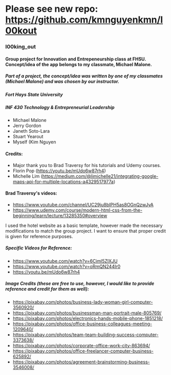# Please see new repo: https://github.com/kmnguyenkmn/l00kout

### l00king_out
#### Group project for Innovation and Entrepeneurship class at FHSU. Concept/idea of the app belongs to my classmate, Michael Malone.


##### Part of a project, the concept/idea was written by one of my classmates (Michael Malone) and was chosen by our instructor.
##### Fort Hays State University
##### INF 430 Technology & Entrepreneurial Leadership

-	Michael Malone
-	Jerry Gordon
-	Janeth Soto-Lara
-	Stuart Yearout
-	Myself (Kim Nguyen


#### Credits:
- Major thank you to Brad Traversy for his tutorials and Udemy courses.
- Florin Pop (https://youtu.be/mUdo6w87rh4)
- Michelle Lim (https://medium.com/@limichelle21/integrating-google-maps-api-for-multiple-locations-a4329517977a)

#### Brad Traversy's videos:
-	https://www.youtube.com/channel/UC29ju8bIPH5as8OGnQzwJyA
-	https://www.udemy.com/course/modern-html-css-from-the-beginning/learn/lecture/13285350#overview

I used the hotel website as a basic template, however made the necessary modifications to match the group project. I want to ensure that proper credit is given for reference purposes.

##### Specific Videos for Reference:
-	https://www.youtube.com/watch?v=6Ciml5ZlXJU
-	https://www.youtube.com/watch?v=oRmQN244Ir0
-	https://youtu.be/mUdo6w87rh4

##### Image Credits (these are free to use, however, I would like to provide reference and credit for them as well):
-	https://pixabay.com/photos/business-lady-woman-girl-computer-3560920/
-	https://pixabay.com/photos/businessman-man-portrait-male-805769/
-	https://pixabay.com/photos/electronics-hands-mobile-phone-1851218/
-	https://pixabay.com/photos/office-business-colleagues-meeting-1209640/
-	https://pixabay.com/photos/team-team-building-success-computer-3373638/
-	https://pixabay.com/photos/corporate-office-work-city-863694/
-	https://pixabay.com/photos/office-freelancer-computer-business-625892/
-	https://pixabay.com/photos/agreement-brainstorming-business-3546008/

